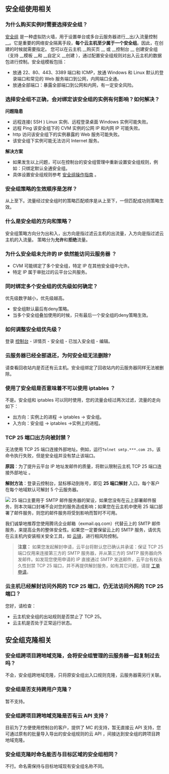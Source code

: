 ## 安全组使用相关
### 为什么购买实例时需要选择安全组？
[安全组](/doc/product/213/5221) 是一种虚拟防火墙，用于设置单台或多台云服务器进行__出/入流量控制__。它是重要的网络安全隔离手段，__每个云主机至少属于一个安全组__。因此，在创建的时候就需要指定。
您可以在云主机 __购买页 __ 或  __控制台 __ 创建安全组（支持 __模板 __和 __自定义 __创建 ），通过配置安全组规则对出入云主机的数据包进行控制。安全组模板包括：
- 放通 22、80、443、3389 端口和 ICMP，放通 Windows 和 Linux 默认的登录端口和常见的 Web 服务端口到公网，内网端口全通。
- 放通全部端口：暴露全部端口到公网和内网，有一定安全风险。

### 选择安全组不正确，会对绑定该安全组的实例有何影响？如何解决？
**问题隐患**
- 远程连接( SSH ) Linux 实例、远程登录桌面 Windows 实例可能失败。
- 远程 Ping 该安全组下的 CVM 实例的公网 IP 和内网 IP 可能失败。
- http 访问该安全组下的实例暴露的 Web 服务可能失败。
- 该安全组下实例可能无法访问 Internet 服务。

**解决方案**
- 如果发生以上问题，可以在控制台的安全组管理中重新设置安全组规则，例如：只绑定默认全通安全组。
- 具体设置安全组规则参考 [安全组操作指南](/doc/product/213/5221#.E5.BF.AB.E9.80.9F.E5.85.A5.E9.97.A88) 。

### 安全组策略的生效顺序是怎样？
从上至下。流量经过安全组时的策略匹配顺序是从上至下，一但匹配成功则策略生效。

### 什么是安全组的方向和策略？
安全组策略方向分为出和入，出方向是指过滤云主机的出流量，入方向是指过滤云主机的入流量。
策略分为**允许**和**拒绝**流量。

### 为什么安全组未允许的 IP 依然能访问云服务器 ？
- CVM 可能绑定了多个安全组，特定 IP 在其他安全组中允许。
- 特定 IP 属于审批过的云平台公共服务。

### 同时绑定多个安全组的优先级如何确定？
优先级数字越小，优先级越高。
- 安全组默认最后有deny策略。
- 当多个安全组叠加使用的时候，只有最后一个安全组的deny策略生效。

### 如何调整安全组优先级？
登录 [控制台](https://console.cloud.tencent.com/cvm) - 详情页 - 安全组 - 已加入安全组 - 编辑。

### 云服务器已经全部退还，为何安全组无法删除?
请查看回收站内是否还有云主机。安全组绑定了回收站内的云服务器同样无法被删除。

### 使用了安全组是否意味着不可以使用 iptables ？
不是。安全组和 iptables 可以同时使用，您的流量会经过两次过滤，流量的走向如下：
- 出方向：实例上的进程 -> iptables -> 安全组。
- 入方向：安全组 -> iptables ->实例上的进程。

### TCP 25 端口出方向被封禁？
无法使用 TCP 25 端口连接外部地址。例如，运行`Telnet smtp.***.com 25`，该命令执行失败，但是安全组并没有禁止该端口。

**原因**：为了提升云平台 IP 地址发邮件的质量，将默认限制云主机 TCP 25 端口连接外部地址 。

**解封方法**：登录云控制台，鼠标移动到账号，即见 **25 端口解封** 入口，每个客户在每个地域默认可解封 5 个云服务器。

![](https://mc.qcloudimg.com/static/img/fa9add630c9defc5b005cd0d820d4824/Image.png)
25 端口主要用于 SMTP 邮件服务器的架设，如果您没有在云上部署邮件服务，则本次端口封堵不会对您的服务造成影响；如果您在云主机中使用 25 端口部署了邮件服务，则您的邮件服务将受到影响而暂时不可用。

我们诚挚地推荐您使用腾讯企业邮箱（exmail.qq.com）代替云上的 SMTP 邮件服务，来提高业务的整体安全性。如果您一定要保留云上的 SMTP 服务，请优先在云主机内安装相关安全工具，如 [云镜](https://cloud.tencent.com/document/product/296/9927)，进行相风险控制。
> **注意：**
如果您发起解封申请，云平台将默认您已确认并承诺：保证 TCP 25 端口仅用来连接第三方的 SMTP 服务器，并从第三方的 SMTP 服务器向外发邮件。如发现您使用申请的 IP 直接通过 SMTP 发送邮件，云平台有权永久性封禁 TCP 25 端口，并不再提供解封服务，如有其它问题，请提 [工单申请](https://console.cloud.tencent.com/workorder/category/create?level1_id=6&level2_id=7&level1_name=%E8%AE%A1%E7%AE%97%E4%B8%8E%E7%BD%91%E7%BB%9C&level2_name=%E4%BA%91%E6%9C%8D%E5%8A%A1%E5%99%A8%20CVM)。

### 云主机已经解封访问外网的 TCP 25 端口，仍无法访问外网的 TCP 25 端口？
您好，请检查：
- 云主机安全组的出站规则是否禁止了 TCP 25。
- 云主机是否处于正常运行状态。


## 安全组克隆相关

### 安全组跨项目跨地域克隆，会将安全组管理的云服务器一起复制过去吗？
不会，安全组跨地域克隆，只将原安全组出入口规则克隆，云服务器需另行关联。
### 安全组是否支持跨用户克隆？
暂不支持。
### 安全组跨项目跨地域克隆是否有云 API 支持？
目前为了方便使用控制台的客户，提供了 MC 的支持，暂无直接云 API 支持，您可通过原有的批量导入导出的安全组规则的云 API ，间接达到安全组的跨项目跨地域克隆。
### 安全组克隆时命名能否与目标区域的安全组相同？
不行。命名需保持与目标地域现有安全组名称不同。
